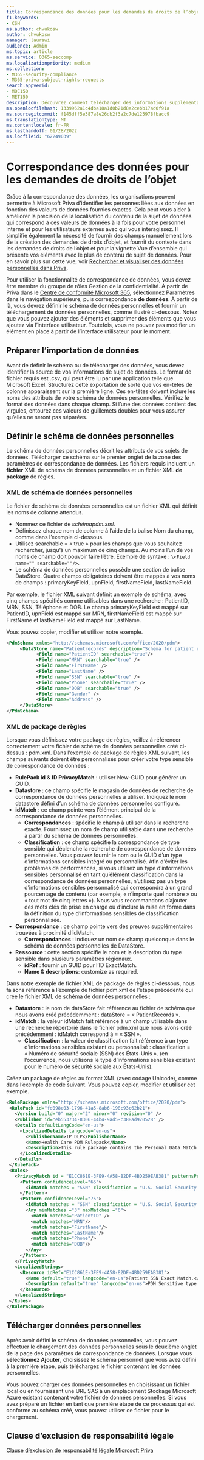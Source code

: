 ```yaml
---
title: Correspondance des données pour les demandes de droits de l’objet
f1.keywords:
- CSH
ms.author: chvukosw
author: chvukosw
manager: laurawi
audience: Admin
ms.topic: article
ms.service: O365-seccomp
ms.localizationpriority: medium
ms.collection:
- M365-security-compliance
- M365-priva-subject-rights-requests
search.appverid:
- MOE150
- MET150
description: Découvrez comment télécharger des informations supplémentaires sur vos sujets de données à Microsoft Priva.
ms.openlocfilehash: 1339962a1c4dba18a1d0b21d8a2cebb17ad0f91a
ms.sourcegitcommit: f145dff5e387a8e26db2f3a2c7de125978fbacc9
ms.translationtype: MT
ms.contentlocale: fr-FR
ms.lasthandoff: 01/28/2022
ms.locfileid: "62249039"
---
```

# <a name="data-matching-for-subject-rights-requests"></a>Correspondance des données pour les demandes de droits de l’objet

Grâce à la correspondance des données, les organisations peuvent permettre à Microsoft Priva d’identifier les personnes liées aux données en fonction des valeurs de données fournies exactes. Cela peut vous aider à améliorer la précision de la localisation du contenu de la sujet de données qui correspond à ces valeurs de données à la fois pour votre personnel interne et pour les utilisateurs externes avec qui vous interagissez. Il simplifie également la nécessité de fournir des champs manuellement lors de la création des demandes de droits d’objet, et fournit du contexte dans les demandes de droits de l’objet et pour la vignette Vue d’ensemble qui présente vos éléments avec le plus de contenu de sujet de données. Pour en savoir plus sur cette vue, voir [Rechercher et visualiser des données personnelles dans Priva](priva-data-profile.md#items-with-the-most-data-subject-content).

Pour utiliser la fonctionnalité de correspondance de données, vous devez être membre du groupe de rôles Gestion de la confidentialité. À partir de Priva dans le [Centre de conformité Microsoft 365](https://compliance.microsoft.com/), sélectionnez Paramètres  dans le navigation supérieure, puis correspondance **de données**. À partir de là, vous devrez définir le schéma de données personnelles et fournir un téléchargement de données personnelles, comme illustré ci-dessous. Notez que vous pouvez ajouter des éléments et supprimer des éléments que vous ajoutez via l’interface utilisateur. Toutefois, vous ne pouvez pas modifier un élément en place à partir de l’interface utilisateur pour le moment.

## <a name="prepare-for-data-import"></a>Préparer l’importation de données

Avant de définir le schéma ou de télécharger des données, vous devez identifier la source de vos informations de sujet de données. Le format de fichier requis est .csv, qui peut être lu par une application telle que Microsoft Excel. Structurez cette exportation de sorte que vos en-têtes de colonne apparaissent sur la première ligne. Ces en-têtes doivent inclure les noms des attributs de votre schéma de données personnelles. Vérifiez le format des données dans chaque champ. Si l’une des données contient des virgules, entourez ces valeurs de guillemets doubles pour vous assurer qu’elles ne seront pas séparées.

## <a name="define-the-personal-data-schema"></a>Définir le schéma de données personnelles

Le schéma de données personnelles décrit les attributs de vos sujets de données. Télécharger ce schéma sur le premier onglet de la zone des paramètres de correspondance de données. Les fichiers requis incluent un **fichier** XML de schéma de données personnelles et un fichier XML **de package** de règles.

### <a name="personal-data-schema-xml"></a>XML de schéma de données personnelles

Le fichier de schéma de données personnelles est un fichier XML qui définit les noms de colonne attendus.

- Nommez ce fichier de *schémapdm.xml*.
- Définissez chaque nom de colonne à l’aide de la balise Nom du champ, comme dans l’exemple ci-dessous.
- Utilisez searchable = « true » pour les champs que vous souhaitez rechercher, jusqu’à un maximum de cinq champs. Au moins l’un de vos noms de champ doit pouvoir faire l’être. Exemple de syntaxe : `\<Field name="" searchable=""/>`.
- Le schéma de données personnelles possède une section de balise DataStore. Quatre champs obligatoires doivent être mappés à vos noms de champs : primaryKeyField, upnField, firstNameField, lastNameField.

Par exemple, le fichier XML suivant définit un exemple de schéma, avec cinq champs spécifiés comme utilisables dans une recherche : PatientID, MRN, SSN, Téléphone et DOB. Le champ primaryKeyField est mappé sur PatientID, upnField est mappé sur MRN, firstNameField est mappé sur FirstName et lastNameField est mappé sur LastName.

Vous pouvez copier, modifier et utiliser notre exemple.

 ```xml
<PdmSchema xmlns="http://schemas.microsoft.com/office/2020/pdm">
      <DataStore name="Patientrecords" description="Schema for patient records" version="1" primaryKeyField="PatientID" upnField="MRN" firstNameField="FirstName" lastNameField="LastName">
            <Field name="PatientID" searchable="true"/>
            <Field name="MRN" searchable="true" />
            <Field name="FirstName" />
            <Field name="LastName" />
            <Field name="SSN" searchable="true" />
            <Field name="Phone" searchable="true" />
            <Field name="DOB" searchable="true" />
            <Field name="Gender" />
            <Field name="Address" />
      </DataStore>
</PdmSchema>
 ```

### <a name="rule-package-xml"></a>XML de package de règles

Lorsque vous définissez votre package de règles, veillez à référencer correctement votre fichier de schéma de données personnelles créé ci-dessus : pdm.xml. Dans l’exemple de package de règles XML suivant, les champs suivants doivent être personnalisés pour créer votre type sensible de correspondance de données :

- **RulePack id** &  **ID PrivacyMatch** : utiliser New-GUID pour générer un GUID.
- **Datastore : ce** champ spécifie le magasin de données de recherche de correspondance de données personnelles à utiliser. Indiquez le nom datastore défini d’un schéma de données personnelles configuré.
- **idMatch** : ce champ pointe vers l’élément principal de la correspondance de données personnelles.
  - **Correspondances** : spécifie le champ à utiliser dans la recherche exacte. Fournissez un nom de champ utilisable dans une recherche à partir du schéma de données personnelles.
  - **Classification** : ce champ spécifie la correspondance de type sensible qui déclenche la recherche de correspondance de données personnelles. Vous pouvez fournir le nom ou le GUID d’un type d’informations sensibles intégré ou personnalisé. Afin d’éviter les problèmes de performances, si vous utilisez un type d’informations sensibles personnalisé en tant qu’élément classification dans la correspondance de données personnelles, n’utilisez pas un type d’informations sensibles personnalisé qui correspondra à un grand pourcentage de contenu (par exemple, « n’importe quel nombre » ou « tout mot de cinq lettres »). Nous vous recommandons d’ajouter des mots clés de prise en charge ou d’inclure la mise en forme dans la définition du type d’informations sensibles de classification personnalisée.
- **Correspondance** : ce champ pointe vers des preuves supplémentaires trouvées à proximité d’idMatch.
  - **Correspondances** : indiquez un nom de champ quelconque dans le schéma de données personnelles de DataStore.
- **Ressource** : cette section spécifie le nom et la description du type sensible dans plusieurs paramètres régionaux.
  - **idRef** : fournir un GUID pour l’ID ExactMatch.
  - **Name & descriptions**: customize as required.

Dans notre exemple de fichier XML de package de règles ci-dessous, nous faisons référence à l’exemple de fichier pdm.xml de l’étape précédente qui crée le fichier XML de schéma de données personnelles :

- **Datastore** : le nom de dataStore fait référence au fichier de schéma que nous avons créé précédemment : dataStore = « PatientRecords ».
- **idMatch** : la valeur idMatch fait référence à un champ utilisable dans une recherche répertorié dans le fichier pdm.xml que nous avons créé précédemment : idMatch correspond à = « SSN ».
  - **Classification** : la valeur de classification fait référence à un type d’informations sensibles existant ou personnalisé : classification = « Numéro de sécurité sociale (SSN) des États-Unis ». (en l’occurrence, nous utilisons le type d’informations sensibles existant pour le numéro de sécurité sociale aux États-Unis).

Créez un package de règles au format XML (avec codage Unicode), comme dans l’exemple de code suivant. Vous pouvez copier, modifier et utiliser cet exemple.

 ```xml
<RulePackage xmlns="http://schemas.microsoft.com/office/2020/pdm">
  <RulePack id="fd098e03-1796-41a5-8ab6-198c93c62b21">
    <Version build="0" major="2" minor="0" revision="0" />
    <Publisher id="eb553734-8306-44b4-9ad5-c388ad970528" />
    <Details defaultLangCode="en-us">
      <LocalizedDetails langcode="en-us">
        <PublisherName>IP DLP</PublisherName>
        <Name>Health Care PDM Rulepack</Name>
        <Description>This rule package contains the Personal Data Match sensitive type for health care sensitive types.</Description>
      </LocalizedDetails>
    </Details>
  </RulePack>
  <Rules>
    <PrivacyMatch id = "E1CC861E-3FE9-4A58-82DF-4BD259EAB381" patternsProximity = "300" dataStore ="PatientRecords" recommendedConfidence = "65" >
      <Pattern confidenceLevel="65">
        <idMatch matches = "SSN" classification = "U.S. Social Security Number (SSN)" />
      </Pattern>
      <Pattern confidenceLevel="75">
        <idMatch matches = "SSN" classification = "U.S. Social Security Number (SSN)" />
        <Any minMatches ="3" maxMatches ="6">
          <match matches="PatientID" />
          <match matches="MRN"/>
          <match matches="FirstName"/>
          <match matches="LastName"/>
          <match matches="Phone"/>
          <match matches="DOB"/>
        </Any>
      </Pattern>
    </PrivacyMatch>
    <LocalizedStrings>
      <Resource idRef="E1CC861E-3FE9-4A58-82DF-4BD259EAB381">
        <Name default="true" langcode="en-us">Patient SSN Exact Match.</Name>
        <Description default="true" langcode="en-us">PDM Sensitive type for detecting Patient SSN.</Description>
      </Resource>
    </LocalizedStrings>
  </Rules>
</RulePackage>
 ```

## <a name="upload-personal-data"></a>Télécharger données personnelles
Après avoir défini le schéma de données personnelles, vous pouvez effectuer  le chargement des données personnelles sous le deuxième onglet de la page des paramètres de correspondance de données. Lorsque vous **sélectionnez Ajouter**, choisissez le schéma personnel que vous avez défini à la première étape, puis téléchargez le fichier contenant les données personnelles.

Vous pouvez charger ces données personnelles en choisissant un fichier local ou en fournissant une URL SAS à un emplacement Stockage Microsoft Azure existant contenant votre fichier de données personnelles.
Si vous avez préparé un fichier en tant que première étape de ce processus qui est conforme au schéma créé, vous pouvez utiliser ce fichier pour le chargement.

## <a name="legal-disclaimer"></a>Clause d’exclusion de responsabilité légale

[Clause d’exclusion de responsabilité légale Microsoft Priva](priva-disclaimer.md)

